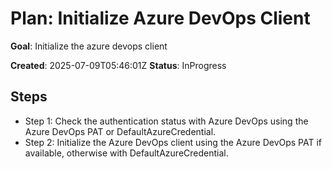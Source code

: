 ﻿# Plan: Initialize Azure DevOps Client

**Goal**: Initialize the azure devops client

**Created**: 2025-07-09T05:46:01Z
**Status**: InProgress

## Steps

- Step 1: Check the authentication status with Azure DevOps using the Azure DevOps PAT or DefaultAzureCredential.
- Step 2: Initialize the Azure DevOps client using the Azure DevOps PAT if available, otherwise with DefaultAzureCredential.
